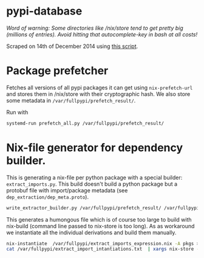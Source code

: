 # pypi-database

*Word of warning: Some directories like /nix/store tend to get pretty
 big (millions of entries). Avoid hitting that autocomplete-key in bash at all costs!*

Scraped on 14th of December 2014 using [this
script](https://github.com/WeAreWizards/pypidata).

# Package prefetcher

Fetches all versions of all pypi packages it can get using
`nix-prefetch-url` and stores them in /nix/store with their
cryptographic hash. We also store some metadata in
`/var/fullpypi/prefetch_result/`.

Run with

```sh
systemd-run prefetch_all.py /var/fullpypi/prefetch_result/
```

# Nix-file generator for dependency builder.

This is generating a nix-file per python package with a special
builder: `extract_imports.py`. This build doesn't build a python
package but a protobuf file with import/package metadata (see
`dep_extraction/dep_meta.proto`).

```sh
write_extractor_builder.py /var/fullpypi/prefetch_result/ /var/fullpypi/extract.nix
```

This generates a humongous file which is of course too large to build
with nix-build (command line passed to nix-store is too long). As as
workaround we instantiate all the individual derivations and build
them manually.

```sh
nix-instantiate  /var/fullpypi/extract_imports_expression.nix -A pkgs > /var/fullpypi/extract_import_intantiations.txt
cat /var/fullpypi/extract_import_intantiations.txt  | xargs nix-store -r -j 8 --keep-going --option use-binary-caches false
```
